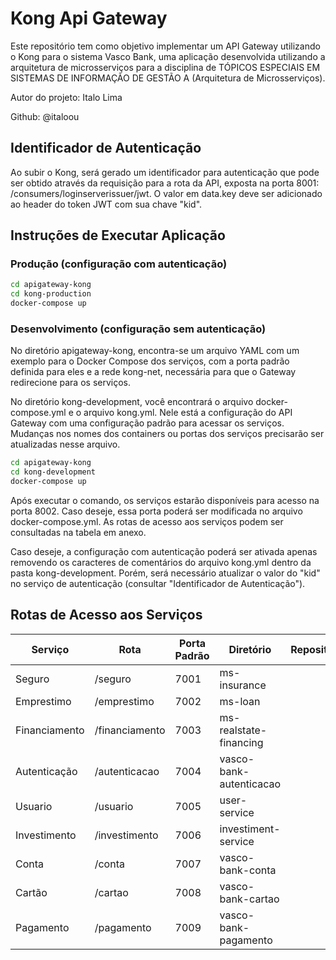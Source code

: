 # Kong Api Gateway 

Este repositório tem como objetivo implementar um API Gateway utilizando o Kong para o sistema Vasco Bank, uma aplicação desenvolvida utilizando a arquitetura de microsserviços para a disciplina de TÓPICOS ESPECIAIS EM SISTEMAS DE INFORMAÇÃO DE GESTÃO A (Arquitetura de Microsserviços).

Autor do projeto: Italo Lima

Github: @italoou

## Identificador de Autenticação

Ao subir o Kong, será gerado um identificador para autenticação que pode ser obtido através da requisição para a rota da API, exposta na porta 8001: /consumers/loginserverissuer/jwt. O valor em data.key deve ser adicionado ao header do token JWT com sua chave "kid".

## Instruções de Executar Aplicação
### Produção (configuração com autenticação)

```bash
cd apigateway-kong
cd kong-production
docker-compose up
```
### Desenvolvimento (configuração sem autenticação)

No diretório apigateway-kong, encontra-se um arquivo YAML com um exemplo para o Docker Compose dos serviços, com a porta padrão definida para eles e a rede kong-net, necessária para que o Gateway redirecione para os serviços.

No diretório kong-development, você encontrará o arquivo docker-compose.yml e o arquivo kong.yml. Nele está a configuração do API Gateway com uma configuração padrão para acessar os serviços. Mudanças nos nomes dos containers ou portas dos serviços precisarão ser atualizadas nesse arquivo.


```bash
cd apigateway-kong
cd kong-development 
docker-compose up
```

Após executar o comando, os serviços estarão disponíveis para acesso na porta 8002. Caso deseje, essa porta poderá ser modificada no arquivo docker-compose.yml. As rotas de acesso aos serviços podem ser consultadas na tabela em anexo.

Caso deseje, a configuração com autenticação poderá ser ativada apenas removendo os caracteres de comentários do arquivo kong.yml dentro da pasta kong-development. Porém, será necessário atualizar o valor do "kid" no serviço de autenticação (consultar "Identificador de Autenticação").


## Rotas de Acesso aos Serviços

|Serviço|Rota|Porta Padrão|Diretório|Repositorio|
|-------|----|------------|---------|-----------|
|Seguro|/seguro|7001|ms-insurance|
|Emprestimo|/emprestimo|7002|ms-loan|
|Financiamento|/financiamento|7003|ms-realstate-financing|
|Autenticação|/autenticacao|7004|vasco-bank-autenticacao|
|Usuario|/usuario|7005|user-service|
|Investimento|/investimento|7006|investiment-service|
|Conta|/conta|7007|vasco-bank-conta|
|Cartão|/cartao|7008|vasco-bank-cartao|
|Pagamento|/pagamento|7009|vasco-bank-pagamento|

